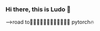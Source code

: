 ### Hi there, this is Ludo 👋
-->road to🏃🏻‍♀️‍➡️🏃🏻‍♀️‍➡️🏃🏻‍♀️‍➡️ pytorch🔥

<!--
**fracaludo/fracaludo** is a ✨ _special_ ✨ repository because its `README.md` (this file) appears on your GitHub profile.

Here are some ideas to get you started:

- 🔭 I’m currently working on ...
- 🌱 I’m currently learning ...
- 👯 I’m looking to collaborate on ...
- 🤔 I’m looking for help with ...
- 💬 Ask me about ...
- 📫 How to reach me: ...
- 😄 Pronouns: ...
- ⚡ Fun fact: ...
-->
